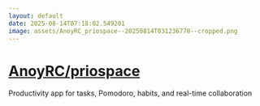 ```yaml
---
layout: default
date: 2025-08-14T07:18:02.549201
image: assets/AnoyRC_priospace--20250814T031236778--cropped.png
---
```


# [AnoyRC/priospace](https://github.com/AnoyRC/priospace)

Productivity app for tasks, Pomodoro, habits, and real-time collaboration
